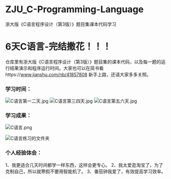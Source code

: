 # ZJU_C-Programming-Language
浙大版《C语言程序设计（第3版）》题目集课本代码学习

# 6天C语言-完结撒花！！！
仓库里有浙大版《C语言程序设计（第3版）》题目集的课本代码，以及每一题的运行结果演示和程序运行时间。大家也可以在简书看https://www.jianshu.com/nb/41857808
新手上路，还请大家多多关照。

### 学习时间：

![C语言第一二天.jpg](https://upload-images.jianshu.io/upload_images/6770220-a53970e6fb37ea29.jpg?imageMogr2/auto-orient/strip%7CimageView2/2/w/1240)
![C语言第三四天.jpg](https://upload-images.jianshu.io/upload_images/6770220-f6b23a70c356853d.jpg?imageMogr2/auto-orient/strip%7CimageView2/2/w/1240)
![C语言第五六天.jpg](https://upload-images.jianshu.io/upload_images/6770220-db6b4a775b9a242a.jpg?imageMogr2/auto-orient/strip%7CimageView2/2/w/1240)

### 学习成果：
![C语言.png](https://upload-images.jianshu.io/upload_images/6770220-f703135ce900f775.png?imageMogr2/auto-orient/strip%7CimageView2/2/w/1240)

![C语言练习的文件夹](https://upload-images.jianshu.io/upload_images/6770220-98268b1bb9a7db8d.png?imageMogr2/auto-orient/strip%7CimageView2/2/w/1240)

### 个人经验体会：
1、我更适合几天时间都学一样东西，这样会更专心。
2、我太爱逛淘宝了，为了克制自己，所以就寒假不要用智能机了。
3、番茄钟我爱了，有效提高学习效率。
